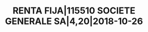 ---
layout: asset
title: RENTA FIJA|115510 SOCIETE GENERALE SA|4,20|2018-10-26
isin: FR0010375113
---